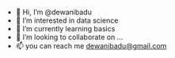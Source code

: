 - 👋 Hi, I’m @dewanibadu
- 👀 I’m interested in data science 
- 🌱 I’m currently learning basics
- 💞️ I’m looking to collaborate on ...
- 📫 you can reach me dewanibadu@gmail.com

<!---
dewanibadu/dewanibadu is a ✨ special ✨ repository because its `README.md` (this file) appears on your GitHub profile.
You can click the Preview link to take a look at your changes.
--->
